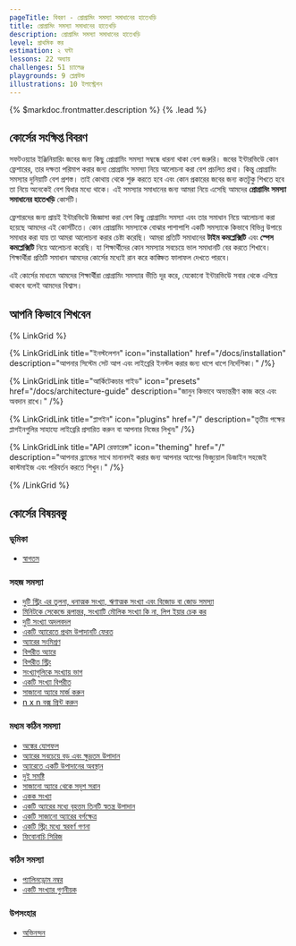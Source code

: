 ```yaml
---
pageTitle: বিবরণ - প্রোগ্রামিং সমস্যা সমাধানের হাতেখড়ি
title: প্রোগ্রামিং সমস্যা সমাধানের হাতেখড়ি
description: প্রোগ্রামিং সমস্যা সমাধানের হাতেখড়ি
level: প্রাথমিক স্তর
estimation: ২ ঘন্টা
lessons: 22 অধ্যায়
challenges: 51 চ্যালেঞ্জ
playgrounds: 9 প্লেগ্রউন্ড
illustrations: 10 ইলাস্ট্রেশন
---
```


{% $markdoc.frontmatter.description %} {% .lead %}

## কোর্সের সংক্ষিপ্ত বিবরণ

সফটওয়্যার ইঞ্জিনিয়ারিং জবের জন্য কিছু প্রোগ্রামিং সমস্যা সম্বন্ধে ধারনা থাকা বেশ জরুরি। জবের ইন্টারভিউে কোন ফ্রেশারের, তার দক্ষতা পরিমাপ করার জন্য প্রোগ্রামিং সমস্যা নিয়ে আলোচনা করা বেশ প্রচলিত প্রথা। কিন্তু প্রোগ্রামিং সমস্যার দুনিয়াটি বেশ প্রশস্ত। তাই কোথায় থেকে শুরু করতে হবে এবং কোন প্রকারের জবের জন্য কতটুকু শিখতে হবে তা নিয়ে অনেকেই বেশ দ্বিধার মধ্যে থাকে। এই সমস্যার সমাধানের জন্য আমরা নিয়ে এসেছি আমদের **প্রোগ্রামিং সমস্যা সমাধানের হাতেখড়ি** কোর্সটি।

ফ্রেশারদের জন্য প্রায়ই ইন্টারভিউে জিজ্ঞাসা করা বেশ কিছু প্রোগ্রামিং সমস্যা এবং তার সমাধান নিয়ে আলোচনা করা হয়েছে আমদের এই কোর্সটিতে। কোন প্রোগ্রামিং সমস্যাকে বোঝার পাশাপাশি একটি সমস্যাকে কিভাবে বিভিন্ন উপায়ে সমাধার করা যায় তা আমরা আলোচনা করার চেষ্টা করেছি। আমরা প্রতিটি সমাধানের **টাইম কমপ্লেক্সিটি** এবং **স্পেস কমপ্লেক্সিটি** নিয়ে আলোচনা করেছি। যা শিক্ষার্থীদের কোন সমস্যার সবচেয়ে ভাল সমাধানটি বের করতে শিখাবে। শিক্ষার্থীরা প্রতিটি সমাধান আমদের কোর্সের মধ্যেই রান করে কাঙ্ক্ষিত ফালাফল দেখতে পারবে।

এই কোর্সের মাধ্যমে আমদের শিক্ষার্থীরা প্রোগ্রামিং সমস্যার ভীতি দূর করে, যেকোনো ইন্টারভিউে সবার থেকে এগিয়ে থাকবে বলেই আমদের বিশ্বাস।

## আপনি কিভাবে শিখবেন

{% LinkGrid %}

{% LinkGridLink title="ইনস্টলেশন" icon="installation" href="/docs/installation" description="আপনার সিস্টেম সেট আপ এবং লাইব্রেরি ইনস্টল করার জন্য ধাপে ধাপে নির্দেশিকা।" /%}

{% LinkGridLink title="আর্কিটেকচার গাইড" icon="presets" href="/docs/architecture-guide" description="জানুন কিভাবে অভ্যন্তরীণ কাজ করে এবং অবদান রাখে।" /%}

{% LinkGridLink title="প্লাগইন" icon="plugins" href="/" description="তৃতীয় পক্ষের প্লাগইনগুলির সাহায্যে লাইব্রেরি প্রসারিত করুন বা আপনার নিজের লিখুন৷" /%}

{% LinkGridLink title="API রেফারেন্স" icon="theming" href="/" description="আপনার ব্র্যান্ডের সাথে মানানসই করার জন্য আপনার অ্যাপের ভিজ্যুয়াল ডিজাইন সহজেই কাস্টমাইজ এবং পরিবর্তন করতে শিখুন।" /%}

{% /LinkGrid %}

## কোর্সের বিষয়বস্তু

### ভূমিকা

- [স্বাগতম](/courses/)

### সহজ সমস্যা

- [দুটি স্ট্রিং এর তুলনা, ধনাত্মক সংখ্যা, ঋণাত্মক সংখ্যা এবং বিজোড় বা জোড় সমস্যা](/courses/)
- [মিনিটকে সেকেন্ডে রূপান্তর, সংখ্যাটি মৌলিক সংখ্যা কি না, লিপ ইয়ার চেক কর](/courses/)
- [দুটি সংখ্যা অদলবদল](/courses/)
- [একটি অ্যারেতে প্রথম উপাদানটি ফেরত](/courses/)
- [অ্যারের সংমিশ্রণ](/courses/)
- [বিপরীত অ্যারে](/courses/)
- [বিপরীত স্ট্রিং](/courses/)
- [সংখ্যাগুলিকে সংখ্যায় ভাগ](/courses/)
- [একটি সংখ্যা বিপরীত](/courses/)
- [সাজানো অ্যারে মার্জ করুন](/courses/)
- [n x n বক্স প্রিন্ট করুন](/courses/)

### মধ্যম কঠিন সমস্যা

- [অঙ্কের যোগফল](/courses/)
- [অ্যারের সবচেয়ে বড় এবং ক্ষুদ্রতম উপাদান](/courses/)
- [অ্যারেতে একটি উপাদানের অবস্থান](/courses/)
- [দুই সমষ্টি](/courses/)
- [সাজানো অ্যারে থেকে সদৃশ সরান](/courses/)
- [একক সংখ্যা](/courses/)
- [একটি অ্যারের মধ্যে বৃহত্তম তিনটি স্বতন্ত্র উপাদান](/courses/)
- [একটি সাজানো অ্যারের বর্গক্ষেত্র](/courses/)
- [একটি স্ট্রিং মধ্যে স্বরবর্ণ গণনা](/courses/)
- [ফিবোনাচি সিরিজ](/courses/)

### কঠিন সমস্যা

- [প্যালিনড্রোম নম্বর](/courses/)
- [একটি সংখ্যার গুণনীয়ক](/courses/)

### উপসংহার

- [অভিনন্দন](/courses/)
